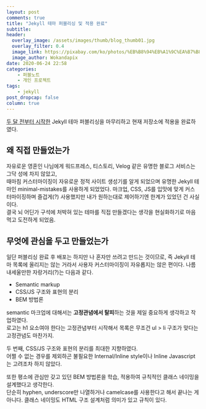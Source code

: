 ```yaml
---
layout: post
comments: true
title: "Jekyll 테마 퍼블리싱 및 적용 완료"
subtitle:
header:
  overlay_image: /assets/images/thumb/blog_thumb01.jpg
  overlay_filter: 0.4
  image_link: https://pixabay.com/ko/photos/%EB%B8%94%EB%A1%9C%EA%B7%B8-%EC%9D%B8%ED%84%B0%EB%84%B7-%EC%9B%B9-%EA%B8%B0%EC%88%A0-2355684/
  image_author: Wokandapix
date: 2020-06-24 22:58
categories:
    - 퍼블노트
    - 개인 프로젝트
tags:
    - jekyll
post_dropcap: false
column: true
---
```


[두 달 전부터 시작한](/2020/04/11/making-jekyll-theme/) Jekyll 테마 퍼블리싱을 마무리하고 현재 저장소에 적용을 완료하였다.

## 왜 직접 만들었는가

자유로운 영혼인 나님에게 워드프레스, 티스토리, Velog 같은 유명한 블로그 서비스는 그닥 성에 차지 않았고,  
때마침 커스터마이징이 자유로운 정적 사이트 생성기를 알게 되었으며 유명한 Jekyll 테마인 minimal-mistakes를 사용하게 되었었다. 마크업, CSS, JS를 입맛에 맞게 커스터마이징하며 즐겁게(?) 사용했지만 내가 원하는대로 제어하기엔 한계가 있었던 건 사실이다.  
결국 뇌 어딘가 구석에 처박혀 있는 테마를 직접 만들겠다는 생각을 현실화하기로 마음먹고 도전하게 되었음.

## 무엇에 관심을 두고 만들었는가

일단 퍼블리싱 완료 후 배포는 하지만 나 혼자만 쓰려고 만드는 것이므로, 즉 Jekyll 테마 목록에 올리지는 않는 거라서 사용자 커스터마이징이 자유롭지는 않은 편이다. 나름 내세울만한 자랑거리(?)는 다음과 같다.

* Semantic markup
* CSS/JS 구조와 표현의 분리
* BEM 방법론

semantic 마크업에 대해서는 **고정관념에서 탈피**하는 것을 제일 중요하게 생각하고 작업하였다.  
로고는 h1 요소여야 한다는 고정관념부터 시작해서 목록은 무조건 ul > li 구조가 맞다는 고정관념도 마찬가지.

두 번째, CSS/JS 구조와 표현의 분리를 최대한 지향하였다.  
어쩔 수 없는 경우를 제외하곤 불필요한 Internal/Inline style이나 Inline Javascript는 고려조차 하지 않았다.

또한 평소에 관심만 갖고 있던 BEM 방법론을 학습, 적용하여 규칙적인 클래스 네이밍을 설계했다고 생각한다.  
단순히 hyphen, underscore만 나열하거나 camelcase를 사용한다고 해서 끝나는 게 아니다. 클래스 네이밍도 HTML 구조 설계처럼 의미가 있고 규칙이 있다.